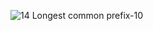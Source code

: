 ​![14  Longest common prefix-10](https://github.com/codingfairy-lara/leetcode/assets/97158923/cda954da-0e16-45e8-b4cc-3a835d0f88b4)
